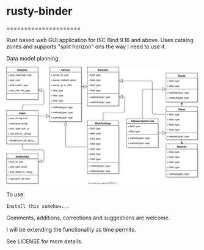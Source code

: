 # rusty-binder

=====================

Rust based web GUI application for ISC Bind 9.16 and above.
Uses catalog zones and supports "split horizon" dns the way I need to use it.

Data model planning:

<img src="./docs/Rusty Binder Data.svg">

To use:

    Install this somehow...

Comments, additions, corrections and suggestions are welcome.

I will be extending the functionality as time permits.

See LICENSE for more details.
